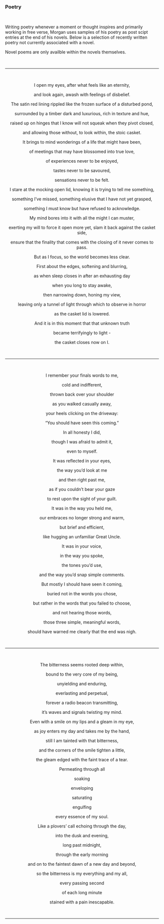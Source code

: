 ### Poetry

<br>

Writing poetry whenever a moment or thought inspires and primarily working in free verse, Morgan uses samples of his poetry as post scipt entries at the end of his novels. Below is a selection of recently written poetry not currently associated with a novel.

Novel poems are only availble within the novels themselves.

<br>

<hr>

<br>

<p align="center">

<p align="center">I open my eyes, after what feels like an eternity,

<p align="center">and look again, awash with feelings of disbelief.

<p align="center">The satin red lining rippled like the frozen surface of a disturbed pond,

<p align="center">surrounded by a timber dark and luxurious, rich in texture and hue,

<p align="center">raised up on hinges that I know will not squeak when they pivot closed,

<p align="center">and allowing those without, to look within, the stoic casket.

<p align="center">It brings to mind wonderings of a life that might have been,

<p align="center">of meetings that may have blossomed into true love,

<p align="center">of experiences never to be enjoyed,

<p align="center">tastes never to be savoured,

<p align="center">sensations never to be felt.

<p align="center">I stare at the mocking open lid, knowing it is trying to tell me something,

<p align="center">something I’ve missed, something elusive that I have not yet grasped,

<p align="center">something I must know but have refused to acknowledge.

<p align="center">My mind bores into it with all the might I can muster,

<p align="center">exerting my will to force it open more yet, slam it back against the casket side,

<p align="center">ensure that the finality that comes with the closing of it never comes to pass.

<p align="center">But as I focus, so the world becomes less clear.

<p align="center">First about the edges, softening and blurring,

<p align="center">as when sleep closes in after an exhausting day

<p align="center">when you long to stay awake,

<p align="center">then narrowing down, honing my view,

<p align="center">leaving only a tunnel of light through which to observe in horror

<p align="center">as the casket lid is lowered.

<p align="center">And it is in this moment that that unknown truth

<p align="center">became terrifyingly to light -

<p align="center">the casket closes now on I. </p>

<br>

<hr>

<br>

<p align="center">I remember your finals words to me,

<p align="center">cold and indifferent,

<p align="center">thrown back over your shoulder

<p align="center">as you walked casually away,

<p align="center">your heels clicking on the driveway:

<p align="center">“You should have seen this coming.”

<p align="center">In all honesty I did,

<p align="center">though I was afraid to admit it,

<p align="center">even to myself.

<p align="center">It was reflected in your eyes,

<p align="center">the way you’d look at me

<p align="center">and then right past me,

<p align="center">as if you couldn’t bear your gaze

<p align="center">to rest upon the sight of your guilt.

<p align="center">It was in the way you held me,

<p align="center">our embraces no longer strong and warm,

<p align="center">but brief and efficient,

<p align="center">like hugging an unfamiliar Great Uncle.

<p align="center">It was in your voice,

<p align="center">in the way you spoke,

<p align="center">the tones you’d use,

<p align="center">and the way you’d snap simple comments.

<p align="center">But mostly I should have seen it coming,

<p align="center">buried not in the words you chose,

<p align="center">but rather in the words that you failed to choose,

<p align="center">and not hearing those words,

<p align="center">those three simple, meaningful words,

<p align="center">should have warned me clearly that the end was nigh. </p>

<br>

<hr>

<br>

<p align="center">The bitterness seems rooted deep within,

<p align="center">bound to the very core of my being,

<p align="center">unyielding and enduring,

<p align="center">everlasting and perpetual,

<p align="center">forever a radio beacon transmitting,

<p align="center">it’s waves and signals twisting my mind.

<p align="center">Even with a smile on my lips and a gleam in my eye,

<p align="center">as joy enters my day and takes me by the hand,

<p align="center">still I am tainted with that bitterness,

<p align="center">and the corners of the smile tighten a little,

<p align="center">the gleam edged with the faint trace of a tear.

<p align="center">Permeating through all

<p align="center">soaking

<p align="center">enveloping

<p align="center">saturating

<p align="center">engulfing

<p align="center">every essence of my soul.

<p align="center">Like a plovers’ call echoing through the day,

<p align="center">into the dusk and evening,

<p align="center">long past midnight,

<p align="center">through the early morning

<p align="center">and on to the faintest dawn of a new day and beyond,

<p align="center">so the bitterness is my everything and my all,

<p align="center">every passing second

<p align="center">of each long minute

<p align="center">stained with a pain inescapable.</p>

<br>

<hr>
